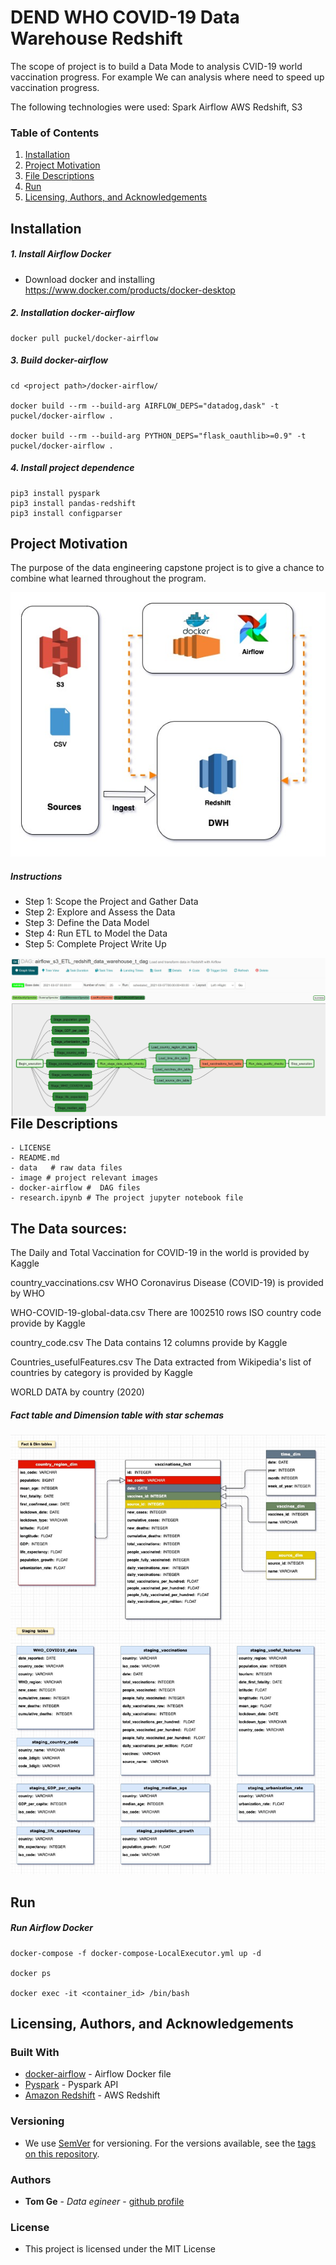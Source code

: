 # DEND WHO COVID-19 Data Warehouse Redshift

The scope of project is to build a Data Mode to analysis CVID-19 world vaccination progress. For example We can analysis where need to speed up vaccination progress.

The following technologies were used:
Spark
Airflow
AWS Redshift, S3

### Table of Contents

1. [Installation](#installation)
2. [Project Motivation](#motivation)
3. [File Descriptions](#files)
4. [Run](#results)
5. [Licensing, Authors, and Acknowledgements](#licensing)

## Installation <a name="installation"></a>

##### 1. Install Airflow Docker

 - Download docker and installing
https://www.docker.com/products/docker-desktop

##### 2. Installation docker-airflow 
```
docker pull puckel/docker-airflow

```
##### 3. Build docker-airflow
```
cd <project path>/docker-airflow/

docker build --rm --build-arg AIRFLOW_DEPS="datadog,dask" -t puckel/docker-airflow .

docker build --rm --build-arg PYTHON_DEPS="flask_oauthlib>=0.9" -t puckel/docker-airflow .
```

##### 4. Install project dependence
```
pip3 install pyspark
pip3 install pandas-redshift
pip3 install configparser

```

## Project Motivation<a name="motivation"></a>
The purpose of the data engineering capstone project is to give a chance to combine what learned throughout the program. 

![DataModel.jpg](image/ETL.jpg)

##### Instructions

- Step 1: Scope the Project and Gather Data
- Step 2: Explore and Assess the Data
- Step 3: Define the Data Model
- Step 4: Run ETL to Model the Data
- Step 5: Complete Project Write Up

<img src="image/dag.jpg" align="left">


## File Descriptions <a name="files"></a>

```
- LICENSE
- README.md
- data   # raw data files
- image # project relevant images
- docker-airflow #  DAG files 
- research.ipynb # The project jupyter notebook file
```
## The Data sources:
The Daily and Total Vaccination for COVID-19 in the world is provided by Kaggle

country_vaccinations.csv
WHO Coronavirus Disease (COVID-19) is provided by WHO

WHO-COVID-19-global-data.csv There are 1002510 rows
ISO country code provide by Kaggle

country_code.csv
The Data contains 12 columns provide by Kaggle

Countries_usefulFeatures.csv
The Data extracted from Wikipedia's list of countries by category is provided by Kaggle

WORLD DATA by country (2020)

##### Fact table and Dimension table with star schemas
![DataModel.jpg](image/DataModel.jpg)

## Run <a name="results"></a>

##### Run Airflow Docker

```
docker-compose -f docker-compose-LocalExecutor.yml up -d

docker ps

docker exec -it <container_id> /bin/bash
```

## Licensing, Authors, and Acknowledgements <a name="licensing"></a>

### Built With
* [docker-airflow](https://github.com/puckel/docker-airflow) - Airflow Docker file
* [Pyspark](https://spark.apache.org/docs/latest/) - Pyspark API
* [Amazon Redshift](https://docs.aws.amazon.com/redshift/latest/dg/welcome.html) - AWS Redshift

### Versioning

* We use [SemVer](http://semver.org/) for versioning. For the versions available, see the [tags on this repository](https://github.com/your/project/tags).

### Authors

* **Tom Ge** - *Data egineer* - [github profile](https://github.com/tomgtqq)

### License

* This project is licensed under the MIT License

